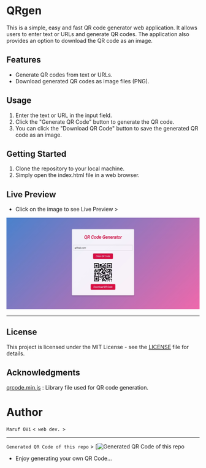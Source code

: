 # QRgen

This is a simple, easy and fast QR code generator web application. It allows users to enter text or URLs and generate QR codes. The application also provides an option to download the QR code as an image.

## Features

- Generate QR codes from text or URLs.
- Download generated QR codes as image files (PNG).

## Usage

1. Enter the text or URL in the input field.
2. Click the "Generate QR Code" button to generate the QR code.
4. You can click the "Download QR Code" button to save the generated QR code as an image.

## Getting Started

1. Clone the repository to your local machine.
2. Simply open the index.html file in a web browser.

## Live Preview

- Click on the image to see Live Preview >

[![Preview Img](https://github.com/iamovi/QRgen/blob/main/preview.png)](https://qrcode-gen-erator.netlify.app/)

---

## License

This project is licensed under the MIT License - see the [LICENSE](LICENSE) file for details.

## Acknowledgments

[qrcode.min.js](https://github.com/davidshimjs/qrcodejs) : Library file used for QR code generation.


# Author

`Maruf OVi`
`< web dev. >`

---

`Generated QR Code of this repo` >
[![Generated QR Code of this repo]()

- Enjoy generating your own QR Code...
